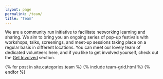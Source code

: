 ```yaml
---
layout: page
permalink: /team/
title: "Team"
---
```


We are a community run initiative to facilitate networking learning and sharing. We aim to bring you an ongoing series of pop-up festivals with workshops, talks, screenings, and meet-up sessions taking place on a regular basis in different locations. You can meet our lovely team of dedicated volunteers here, and if you like to get involved yourself, check out the [Get Involved](/get-involved) section.

<div class="tiles">
{% for post in site.categories.team %}
	{% include team-grid.html %}
{% endfor %}
</div>

